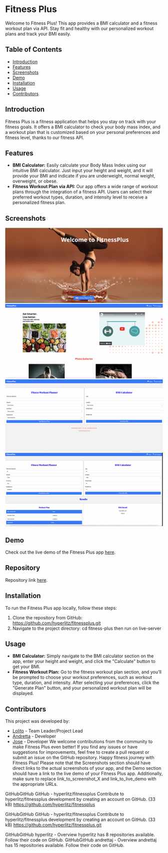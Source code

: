 # Fitness Plus
Welcome to Fitness Plus! This app provides a BMI calculator and a fitness workout plan via API. Stay fit and healthy with our personalized workout plans and track your BMI easily.
## Table of Contents
- [Introduction](#introduction)
- [Features](#features)
- [Screenshots](#screenshots)
- [Demo](#demo)
- [Installation](#installation)
- [Usage](#usage)
- [Contributors](#contributors)
## Introduction
Fitness Plus is a fitness application that helps you stay on track with your fitness goals. It offers a BMI calculator to check your body mass index, and a workout plan that is customized based on your personal preferences and fitness level, thanks to our fitness API.
## Features
- **BMI Calculator:** Easily calculate your Body Mass Index using our intuitive BMI calculator. Just input your height and weight, and it will provide your BMI and indicate if you are underweight, normal weight, overweight, or obese.
- **Fitness Workout Plan via API:** Our app offers a wide range of workout plans through the integration of a fitness API. Users can select their preferred workout types, duration, and intensity level to receive a personalized fitness plan.
## Screenshots
![Screenshot 1](./assets/images/fit1.png)
![Screenshot 2](./assets/images/fit2.png)
![Screenshot 3](./assets/images/fit3.png)
![Screenshot 4](./assets/images/fit4.png)
## Demo
Check out the live demo of the Fitness Plus app [here](https://hyperlitz.github.io/fitnessplus/).
## Repository
Repository link [here](https://github.com/hyperlitz/fitnessplus).
## Installation
To run the Fitness Plus app locally, follow these steps:
1. Clone the repository from GitHub:
https://github.com/hyperlitz/fitnessplus.git
2. Navigate to the project directory:
cd fitness-plus
then run on live-server
## Usage
- **BMI Calculator:** Simply navigate to the BMI calculator section on the app, enter your height and weight, and click the "Calculate" button to get your BMI.
- **Fitness Workout Plan:** Go to the fitness workout plan section, and you'll be prompted to choose your workout preferences, such as workout type, duration, and intensity. After selecting your preferences, click the "Generate Plan" button, and your personalized workout plan will be displayed.
## Contributors
This project was developed by:
- [Lolito](https://github.com/hyperlitz) - Team Leader/Project Lead
- [Andretta](https://github.com/andrettaj) - Developer
- [Jose](https://github.com/venomgto) - Developer
We welcome contributions from the community to make Fitness Plus even better! If you find any issues or have suggestions for improvements, feel free to create a pull request or submit an issue on the GitHub repository.
Happy fitness journey with Fitness Plus!
Please note that the Screenshots section should have direct links to the actual screenshots of your app, and the Demo section should have a link to the live demo of your Fitness Plus app. Additionally, make sure to replace link_to_screenshot_X and link_to_live_demo with the appropriate URLs.


GitHubGitHub
GitHub - hyperlitz/fitnessplus
Contribute to hyperlitz/fitnessplus development by creating an account on GitHub. (33 kB)
https://github.com/hyperlitz/fitnessplus

GitHubGitHub
GitHub - hyperlitz/fitnessplus
Contribute to hyperlitz/fitnessplus development by creating an account on GitHub. (33 kB)
https://github.com/hyperlitz/fitnessplus.git

GitHubGitHub
hyperlitz - Overview
hyperlitz has 8 repositories available. Follow their code on GitHub.
GitHubGitHub
andrettaj - Overview
andrettaj has 15 repositories available. Follow their code on GitHub.